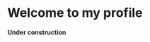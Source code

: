 # Welcome to my profile

<html>
  <head>
  </head>
  <body>
    <p> <strong>Under construction </strong> <strong></strong> </p>
  </body>
</html>
